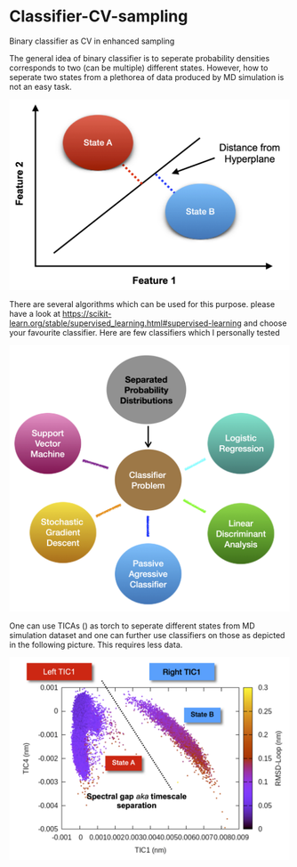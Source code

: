 # Classifier-CV-sampling
Binary classifier as CV in enhanced sampling

The general idea of binary classifier is to seperate probability densities corresponds to two (can be multiple) different states. However, how to seperate two states from a plethorea of data produced by MD simulation is not an easy task.

![classifier-idea](/classifier-general-idea.png)

There are several algorithms which can be used for this purpose. please have a look at https://scikit-learn.org/stable/supervised_learning.html#supervised-learning and choose your favourite classifier. Here are few classifiers which I personally tested

![classifier-idea](/classifier-algorithms.png)

One can use TICAs () as torch to seperate different states from MD simulation dataset and one can further use classifiers on those as depicted in the following picture. This requires less data.

![classifier-idea](/tica-classifier.png)
